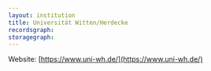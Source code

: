 ```yaml
---
layout: institution
title: Universität Witten/Herdecke
recordsgraph: 
storagegraph: 
---
```


Website: [https://www.uni-wh.de/](https://www.uni-wh.de/)
